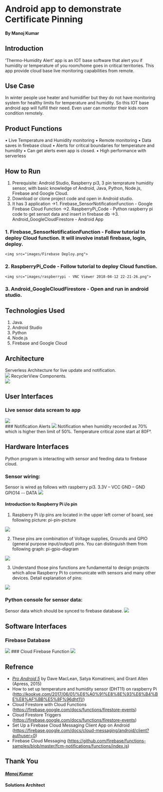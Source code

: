 # Android app to demonstrate Certificate Pinning
####                                                                                                     By Manoj Kumar
## Introduction 
‘Thermo-Humidity Alert’ app is an IOT base software that alert you if humidity or temperature of you room/home goes in critical territories. This app provide cloud base live monitoring capabilities from remote.

## Use Case
In winter people use heater and humidifier but they do not have monitoring system for healthy limits for temperature and humidity. So this IOT base android app will fulfill their need. Even user can monitor their kids room condition remotely.

## Product Functions
•	Live Temperature and Humidity monitoring
•	Remote monitoring
•	Data saves in firebase cloud 
•	Alerts for critical boundaries for temperature and humidity
•	Can get alerts even app is closed.
•	High performance with serverless

## How to Run
1.	Prerequisite: Android Studio, Raspberry pi3, 3 pin temprature humidity sensor, with basic knowledge of Android, Java, Python, Node.js, Firebase and Google Cloud.
2.	Download or clone project code and open in Android studio.
3. It has 3 application
  ->1. Firebase_SensorNotificationFunction - Google Firebase Cloud Function
  ->2. RaspberryPi_Code - Python raspberry pi code to get sensot data and insert in firebase db
  ->3. Android_GoogleCloudFirestore - Android App
  
  ### 1.	Firebase_SensorNotificationFunction - Follow tutorial to deploy Cloud function. It will involve install firebase,     login, deploy.</br>
    <img src="images/Firebase Deploy.png">
  ### 2.	RaspberryPi_Code - Follow tutorial to deploy Cloud function.</br>
    <img src="images/raspberrypi - VNC Viewer 2018-04-12 22-21-26.png">
  ### 3. Android_GoogleCloudFirestore - Open and run in android studio.

## Technologies Used
1.	Java.
2.	Android Studio
3.  Python
4.  Node.js
5.  Firebase and Google Cloud

## Architecture 
Serverless Architecture for live update and notification.</br>
<img src="images/Architecture.png">
RecyclerView Components.</br>
<img src="images/RecyclerView.png">

## User Interfaces
### Live sensor data scream to app
<img src="images/Android Emulator - Nexus_5X_API_265554 App.png">
</br>
### Notification Alerts
<img src="images/Android Emulator - Nexus_5X_API_265554 Notification.png">
Notification when humidity recorded as 70% which is higher then limit of 50%. Temperature critical zone start at 80F°.

## Hardware Interfaces
Python program is interacting with sensor and feeding data to firebase cloud.
### Sensor wiring:
Sensor is wired as follows with raspberry pi3.
3.3V – VCC
GND – GND
GPIO14 -- DATA
<img src="images/RaspberryPi_Sensor.png">
 
#### Introduction to Raspberry Pi i/o pin 
1. Raspberry Pi i/p pins are located in the upper left corner of board, see following picture:
pi-pin-picture
<img src="images/pi-pin-picture.jpg">

2. These pins are combination of Voltage supplies, Grounds and GPIO (general purpose input/output) pins. You can distinguish them from following graph:
pi-gpio-diagram
<img src="images/pi-gpio-diagram.png">

3. Understand those pins functions are fundamental to design projects which allow Raspberry Pi to communicate with sensors and many other devices.
Detail explanation of pins:
<img src="images/PI-GIO-GRAPH-Explanation.png">
 
### Python console for sensor data:
Sensor data which should be synced to firebase database.
 <img src="images/raspberrypi - VNC Viewer 2018-04-12 22-21-26.png">

## Software Interfaces
### Firebase Database
<img src="images/Database – Firebase console 2018-04-12 22-36-23.png">
### Cloud Firebase Function
<img src="images/Functions – Firebase console 2018-04-12 22-37-01.png">


## Refrence
- [*Pro Android 5*](https://github.com/Apress/pro-android-5) by Dave MacLean, Satya Komatineni, and Grant Allen (Apress, 2015)
- How to set up temperature and humidity sensor (DHT11) on raspberry Pi   (http://kookye.com/2017/06/01/%E6%A0%91%E8%8E%93%E6%B4%BE%E8%AF%BB%E5%8F%96dht11/)
- Cloud Firestore with Cloud Functions
  (https://firebase.google.com/docs/functions/firestore-events)
- Cloud Firestore Triggers
  (https://firebase.google.com/docs/functions/firestore-events)
- Set Up a Firebase Cloud Messaging Client App on Android
  (https://firebase.google.com/docs/cloud-messaging/android/client?authuser=0)
- Firebase Cloud Messaging
  (https://github.com/firebase/functions-samples/blob/master/fcm-notifications/functions/index.js)

## Thank You
#### [*Manoj Kumar*](https://www.linkedin.com/in/manojkumar19/)
#### Solutions Architect

